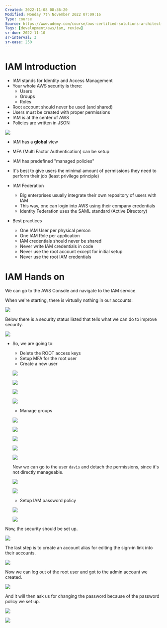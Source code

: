 ```yaml
---
Created: 2022-11-08 08:36:20
Modified: Monday 7th November 2022 07:09:16
Type: course
Source: https://www.udemy.com/course/aws-certified-solutions-architect-associate-saa-c01/?xref=E0Aed11STH4LPUQvCz0GJFABTmM=
Tags: [development/aws/iam, review]
sr-due: 2022-11-10
sr-interval: 3
sr-ease: 250
---
```


# IAM Introduction

- IAM stands for Identity and Access Management
- Your whole AWS security is there:
    - Users
    - Groups
    - Roles
- Root account should never be used (and shared)
- Users must be created with proper permissions
- IAM is at the center of AWS
- Policies are written in JSON

![](../../../images/2019-11-22-10-04-04.png)

- IAM has a **global** view
- MFA (Multi Factor Authentication) can be setup
- IAM has predefined "managed policies"
- It's best to give users the minimal amount of permissions they need to perform their job (least privilege principle)

- IAM Federation
    - Big enterprises usually integrate their own repository of users with IAM
    - This way, one can login into AWS using their company credentials
    - Identity Federation uses the SAML standard (Active Directory)

- Best practices
    - One IAM User per physical person
    - One IAM Role per application
    - IAM credentials should never be shared
    - Never write IAM credentials in code
    - Never use the root account except for initial setup
    - Never use the root IAM credentials

# IAM Hands on

We can go to the AWS Console and navigate to the IAM service.

When we're starting, there is virtually nothing in our accounts:

![](../../../images/2019-11-22-10-10-01.png)

Below there is a security status listed that tells what we can do to improve security.

![](../../../images/2019-11-22-10-10-48.png)

- So, we are going to:
    - Delete the ROOT access keys
    - Setup MFA for the root user
    - Create a new user

    ![](../../../images/2019-11-22-10-14-34.png)

    ![](../../../images/2019-11-22-10-15-11.png)

    ![](../../../images/2019-11-22-10-15-59.png)

    ![](../../../images/2019-11-22-10-17-16.png)

    - Manage groups

    ![](../../../images/2019-11-22-10-18-30.png)

    ![](../../../images/2019-11-22-10-18-57.png)

    ![](../../../images/2019-11-22-10-19-38.png)

    ![](../../../images/2019-11-22-10-20-27.png)

    ![](../../../images/2019-11-22-10-20-45.png)

    Now we can go to the user `davis` and detach the permissions, since it's not directly manageable.

    ![](../../../images/2019-11-22-10-22-10.png)

    ![](../../../images/2019-11-22-10-22-29.png)

    - Setup IAM password policy

    ![](../../../images/2019-11-22-10-23-09.png)

    ![](../../../images/2019-11-22-10-24-58.png)

Now, the security should be set up.

![](../../../images/2019-11-22-10-25-23.png)

The last step is to create an account alias for editing the sign-in link into their accounts.

![](../../../images/2019-11-22-10-27-07.png)

Now we can log out of the root user and got to the admin account we created.

![](../../../images/2019-11-22-10-31-07.png)

And it will then ask us for changing the password because of the password policy we set up.

![](../../../images/2019-11-22-10-32-20.png)

![](../../../images/2019-11-22-10-34-36.png)